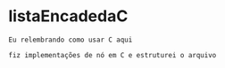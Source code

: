 # listaEncadedaC
    Eu relembrando como usar C aqui 
    
    fiz implementações de nó em C e estruturei o arquivo 
